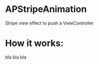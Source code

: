 APStripeAnimation
=================

Stripe view effect to push a ViewController


How it works:
=================


bla bla bla
